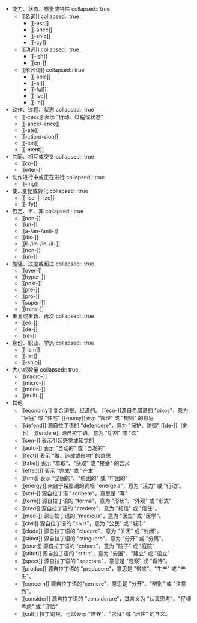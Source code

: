 - 能力、状态、质量或特性
  collapsed:: true
	- [[名词]]
	  collapsed:: true
		- [[-ess]]
		- [[-ance]]
		- [[-ship]]
		- [[-cy]]
	- [[动词]]
	  collapsed:: true
		- [[-ish]]
		- [[en-]]
	- [[形容词]]
	  collapsed:: true
		- [[-able]]
		- [[-al]]
		- [[-ful]]
		- [[-ive]]
		- [[-ic]]
- 动作、过程、状态
  collapsed:: true
	- [[-cess]] 表示 "行动、过程或状态"
	- [[-ance/-ence]]
	- [[-ate]]
	- [[-ction/-sion]]
	- [[-ion]]
	- [[-ment]]
- 共同、相互或交叉
  collapsed:: true
	- [[co-]]
	- [[inter-]]
- 动作进行中或正在进行
  collapsed:: true
	- [[-ing]]
- 使…变化或转化
  collapsed:: true
	- [[-ise || -ize]]
	- [[-ify]]
- 否定、不、非
  collapsed:: true
	- [[non-]]
	- [[un-]]
	- [[a-/an-/anti-]]
	- [[dis-]]
	- [[il-/im-/in-/ir-]]
	- [[non-]]
	- [[un-]]
- 加强、过度或超过
  collapsed:: true
	- [[over-]]
	- [[hyper-]]
	- [[post-]]
	- [[pre-]]
	- [[pro-]]
	- [[super-]]
	- [[trans-]]
- 重复或重新、再次
  collapsed:: true
	- [[co-]]
	- [[de-]]
	- [[re-]]
- 身份、职业、学派
  collapsed:: true
	- [[-ism]]
	- [[-ist]]
	- [[-ship]]
- 大小或数量
  collapsed:: true
	- [[macro-]]
	- [[micro-]]
	- [[mono-]]
	- [[multi-]]
- 其他
	- [[economy]] 复合词根，经济的。
	  [[eco-]]源自希腊语的 "oikos"，意为 "家庭" 或 "住宅"
	  [[-nomy]]表示 "管理" 或 "规则" 的意思
	- [[defend]] 源自拉丁语的 "defendere"，意为 "保护、防御"
	  [[de-]]（向下）
	  [[fendere]] 源自拉丁语，意为 "切割" 或 "砍"
	- [[sen-]] 表示引起感觉或知觉的
	- [[auto-]] 表示 "自动的" 或 "自发的"
	- [[fect]]  表示 "做、造成或影响" 的意思
	- [[take]] 表示 "拿取"、"获取" 或 "接受" 的含义
	- [[effect]] 表示 "完成" 或 "产生"
	- [[firm]] 表示 "坚固的"、"稳固的" 或 "牢固的"
	- [[energy]] 来自于希腊语的词根 "energeia"，意为 "活力" 或 "行动"。
	- [[scri-]] 源自拉丁语 "scribere"，意思是 "写"
	- [[form]] 源自拉丁语的 "forma"，意为 "形状"、"外观" 或 "形式"
	- [[cred]] 源自拉丁语的 "credere"，意为 "相信" 或 "信任"。
	- [[med-]] 源自拉丁语的 "medicus"，意为 "医生" 或 "医学"。
	- [[civil]] 源自拉丁语的 "civis"，意为 "公民" 或 "城市"
	- [[clude]] 源自拉丁语的 "cludere"，意为 "关闭" 或 "封闭"。
	- [[stinct]] 源自拉丁语的 "stinguere"，意为 "分开" 或 "分离"。
	- [[court]] 源自拉丁语的 "cohors"，意为 "院子" 或 "庭院"
	- [[stitut]] 源自拉丁语的 "stitut"，意为 "安置"、"建立" 或 "设立"
	- [[spect]] 源自拉丁语的 "spectare"，意思是 "观察" 或 "看待"。
	- [[produc]] 源自拉丁语的 "producere"，意思是 "带来"、"生产" 或 "产生"。
	- [[concern]] 源自拉丁语的"cernere"，意思是 "分开"、"辨别" 或 "注意到"。
	- [[consider]] 源自拉丁语的 "considerare"，其含义为 "认真思考"、"仔细考虑" 或 "评估"
	- [[cult]] 拉丁词根，可以表示 "培养"、"崇拜" 或 "居住" 的含义。